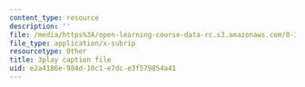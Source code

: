 ```yaml
---
content_type: resource
description: ''
file: /media/https%3A/open-learning-course-data-rc.s3.amazonaws.com/8-334-statistical-mechanics-ii-statistical-physics-of-fields-spring-2014/e2a4186e984d10c1e7dce3f579854a41_H44LyNdIi5E.srt
file_type: application/x-subrip
resourcetype: Other
title: 3play caption file
uid: e2a4186e-984d-10c1-e7dc-e3f579854a41
---
```

